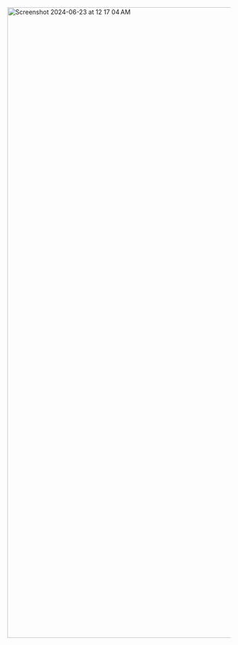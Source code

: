 <img width="1422" alt="Screenshot 2024-06-23 at 12 17 04 AM" src="https://github.com/vishal4234/PRODIGY_WD_03/assets/62921253/54c267bc-a080-4af0-8d73-876659585a6c">
